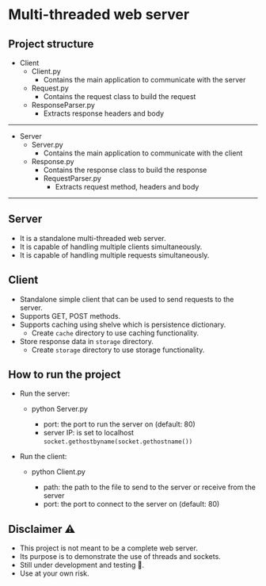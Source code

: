 # Multi-threaded web server

## Project structure
- Client
  - Client.py
    - Contains the main application to communicate with the server
  - Request.py
    - Contains the request class to build the request
  - ResponseParser.py
    - Extracts response headers and body
---
- Server
  - Server.py
    - Contains the main application to communicate with the client
  - Response.py
    - Contains the response class to build the response
    - RequestParser.py
      - Extracts request method, headers and body
---

## Server
- It is a standalone multi-threaded web server.
- It is capable of handling multiple clients simultaneously.
- It is capable of handling multiple requests simultaneously.

## Client
- Standalone simple client that can be used to send requests to the server.
- Supports GET, POST methods.
- Supports caching using shelve which is persistence dictionary. 
  - Create `cache` directory to use caching functionality.
- Store response data in `storage` directory.
  - Create `storage` directory to use storage functionality.

## How to run the project
- Run the server:
  - python Server.py <port>
    - port: the port to run the server on (default: 80)
    - server IP: is set to localhost `socket.gethostbyname(socket.gethostname())`

- Run the client:
  - python Client.py <path> <port>
    - path: the path to the file to send to the server or receive from the server
    - port: the port to connect to the server on (default: 80)

## Disclaimer ⚠️
- This project is not meant to be a complete web server.
- Its purpose is to demonstrate the use of threads and sockets.
- Still under development and testing 🚧.
- Use at your own risk.

